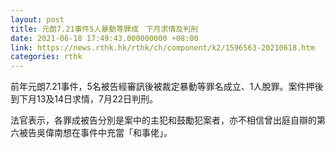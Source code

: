 ```yaml
---
layout: post
title: 元朗7.21事件5人暴動等罪成　下月求情及判刑
date: 2021-06-18 17:49:43.000000000 +08:00
link: https://news.rthk.hk/rthk/ch/component/k2/1596563-20210618.htm
categories: rthk
---
```


前年元朗7.21事件，5名被告經審訊後被裁定暴動等罪名成立、1人脫罪。案件押後到下月13及14日求情，7月22日判刑。

法官表示，各罪成被告分別是案中的主犯和鼓勵犯案者，亦不相信曾出庭自辯的第六被告吳偉南想在事件中充當「和事佬」。
